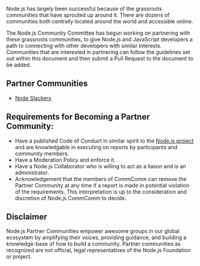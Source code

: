 Node.js has largely been successful because of the grassroots communities that have sprouted up around it. There are dozens of communities both centrally located around the world and accessible online.

The Node.js Community Committee has begun working on partnering with these grassroots communities, to give Node.js and JavaScript developers a path to connecting with other developers with similar interests. Communities that are interested in partnering can follow the guidelines set out within this document and then submit a Pull Request to the document to be added.

## Partner Communities
* [Node Slackers](http://www.nodeslackers.com/)

## Requirements for Becoming a Partner Community:
* Have a published Code of Conduct in similar spirit to the [Node.js project](https://github.com/nodejs/admin/blob/master/CODE_OF_CONDUCT.md) and are knowledgable in executing on reports by participants and community members.
* Have a Moderation Policy and enforce it.
* Have a Node.js Collaborator who is willing to act as a liason and is an administrator.
* Acknowledgement that the members of CommComm can remove the Partner Community at any time if a report is made in potential violation of the requirements. This interpretation is up to the consideration and discretion of Node.js CommComm to decide.

## Disclaimer
Node.js Partner Communities empower awesome groups in our global ecosystem by amplifying their voices, providing guidance, and building a knowledge-base of how to build a community. Partner communities as recognized are not official, legal representatives of the Node.js Foundation or project. 
